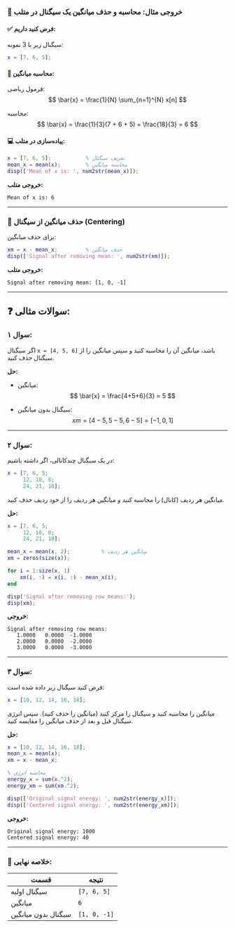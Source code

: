 ### 🔹 خروجی مثال: محاسبه و حذف میانگین یک سیگنال در متلب

#### ✅ فرض کنید داریم:

سیگنال زیر با 3 نمونه:

```matlab
x = [7, 6, 5];
```

#### 🧮 محاسبه میانگین:

فرمول ریاضی:
$$
\bar{x} = \frac{1}{N} \sum_{n=1}^{N} x[n]
$$

محاسبه:
$$
\bar{x} = \frac{1}{3}(7 + 6 + 5) = \frac{18}{3} = 6
$$

#### 💻 پیاده‌سازی در متلب:

```matlab
x = [7, 6, 5];           % تعریف سیگنال
mean_x = mean(x);        % محاسبه میانگین
disp(['Mean of x is: ', num2str(mean_x)]);
```

**خروجی متلب:**
```
Mean of x is: 6
```

---

### 🚫 حذف میانگین از سیگنال (Centering)

برای حذف میانگین:

```matlab
xm = x - mean_x;         % حذف میانگین
disp(['Signal after removing mean: ', num2str(xm)]);
```

**خروجی متلب:**
```
Signal after removing mean: [1, 0, -1]
```

---

## ❓ سوالات مثالی:

### سوال ۱:
اگر سیگنال `x = [4, 5, 6]` باشد، میانگین آن را محاسبه کنید و سپس میانگین را از سیگنال حذف کنید.

**حل:**

- میانگین:
$$
\bar{x} = \frac{4+5+6}{3} = 5
$$

- سیگنال بدون میانگین:
$$
xm = [4-5, 5-5, 6-5] = [-1, 0, 1]
$$

---

### سوال ۲:
در یک سیگنال چندکانالی، اگر داشته باشیم:

```matlab
x = [7, 6, 5;
     12, 10, 8;
     24, 21, 18];
```

میانگین هر ردیف (کانال) را محاسبه کنید و میانگین هر ردیف را از خود ردیف حذف کنید.

**حل:**

```matlab
x = [7, 6, 5;
     12, 10, 8;
     24, 21, 18];

mean_x = mean(x, 2);          % میانگین هر ردیف
xm = zeros(size(x));

for i = 1:size(x, 1)
    xm(i, :) = x(i, :) - mean_x(i);
end

disp('Signal after removing row means:');
disp(xm);
```

**خروجی:**
```
Signal after removing row means:
   1.0000   0.0000  -1.0000
   2.0000   0.0000  -2.0000
   3.0000   0.0000  -3.0000
```

---

### سوال ۳:
فرض کنید سیگنال زیر داده شده است:

```matlab
x = [10, 12, 14, 16, 18];
```

میانگین را محاسبه کنید و سیگنال را مرکز کنید (میانگین را حذف کنید). سپس انرژی سیگنال قبل و بعد از حذف میانگین را مقایسه کنید.

**حل:**

```matlab
x = [10, 12, 14, 16, 18];
mean_x = mean(x);
xm = x - mean_x;

% محاسبه انرژی
energy_x = sum(x.^2);
energy_xm = sum(xm.^2);

disp(['Original signal energy: ', num2str(energy_x)]);
disp(['Centered signal energy: ', num2str(energy_xm)]);
```

**خروجی:**
```
Original signal energy: 1000
Centered signal energy: 40
```

---

### 📌 خلاصه نهایی:

| قسمت | نتیجه |
|------|--------|
| سیگنال اولیه | `[7, 6, 5]` |
| میانگین | `6` |
| سیگنال بدون میانگین | `[1, 0, -1]` |
